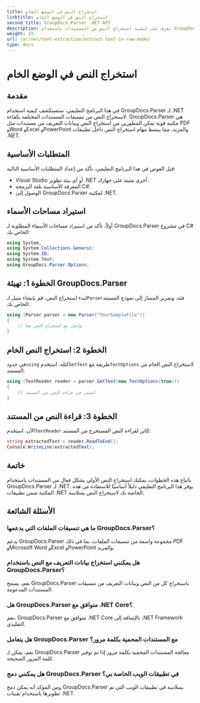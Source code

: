 ```yaml
---
title: استخراج النص في الوضع الخام
linktitle: استخراج النص في الوضع الخام
second_title: GroupDocs.Parser .NET API
description: تعرف على كيفية استخراج النص من المستندات باستخدام GroupDocs.Parser لـ .NET. استخراج نص سهل وفعال وسلس داخل تطبيقات .NET الخاصة بك.
weight: 19
url: /ar/net/text-extraction/extract-text-in-raw-mode/
type: docs
---
```

# استخراج النص في الوضع الخام

## مقدمة
في هذا البرنامج التعليمي، سنستكشف كيفية استخدام GroupDocs.Parser لـ .NET لاستخراج النص من تنسيقات المستندات المختلفة بكفاءة. GroupDocs.Parser هي مكتبة قوية تمكن المطورين من استخراج النص وبيانات التعريف من مستندات مثل PDF وWord وExcel وPowerPoint والمزيد، مما يبسط مهام استخراج النص داخل تطبيقات .NET.
## المتطلبات الأساسية
قبل الغوص في هذا البرنامج التعليمي، تأكد من إعداد المتطلبات الأساسية التالية:
- Visual Studio أو أي بيئة تطوير .NET أخرى مثبتة على جهازك.
- المعرفة الأساسية بلغة البرمجة C#.
- الوصول إلى GroupDocs.Parser لمكتبة .NET.

## استيراد مساحات الأسماء
أولاً، تأكد من استيراد مساحات الأسماء المطلوبة لـ GroupDocs.Parser في مشروع C# الخاص بك:
```csharp
using System;
using System.Collections.Generic;
using System.IO;
using System.Text;
using GroupDocs.Parser.Options;
```
## الخطوة 1: تهيئة GroupDocs.Parser
 لبدء استخراج النص، قم بإنشاء مثيل لـ`Parser`فئة، وتمرير المسار إلى نموذج المستند الخاص بك:
```csharp
using (Parser parser = new Parser("YourSampleFile"))
{
    // تواصل مع استخراج النص هنا
}
```
## الخطوة 2: استخراج النص الخام
 في حدود`using` كتلة، استخدم`GetText` طريقة مع`TextOptions` لاستخراج النص الخام من المستند:
```csharp
using (TextReader reader = parser.GetText(new TextOptions(true)))
{
    // استمر في قراءة النص من المستند
}
```
## الخطوة 3: قراءة النص من المستند
 الآن، استخدم`TextReader` كائن لقراءة النص المستخرج من المستند:
```csharp
string extractedText = reader.ReadToEnd();
Console.WriteLine(extractedText);
```

## خاتمة
باتباع هذه الخطوات، يمكنك استخراج النص الأولي بشكل فعال من المستندات باستخدام GroupDocs.Parser لـ .NET. يوفر هذا البرنامج التعليمي دليلاً أساسيًا للاستفادة من هذه المكتبة ضمن تطبيقات .NET الخاصة بك لاستخراج النص بسلاسة.

## الأسئلة الشائعة
### ما هي تنسيقات الملفات التي يدعمها GroupDocs.Parser؟
يدعم GroupDocs.Parser مجموعة واسعة من تنسيقات الملفات، بما في ذلك PDF وMicrosoft Word وExcel وPowerPoint والمزيد.
### هل يمكنني استخراج بيانات التعريف مع النص باستخدام GroupDocs.Parser؟
نعم، يسمح GroupDocs.Parser باستخراج كل من النص وبيانات التعريف من تنسيقات المستندات المدعومة.
### هل GroupDocs.Parser متوافق مع .NET Core؟
نعم، GroupDocs.Parser متوافق مع .NET Core بالإضافة إلى .NET Framework التقليدي.
### هل يتعامل GroupDocs.Parser مع المستندات المحمية بكلمة مرور؟
نعم، يمكن لـ GroupDocs.Parser معالجة المستندات المحمية بكلمة مرور إذا تم توفير كلمة المرور الصحيحة.
### هل يمكنني دمج GroupDocs.Parser في تطبيقات الويب الخاصة بي؟
ومن المؤكد أنه يمكن دمج GroupDocs.Parser بسلاسة في تطبيقات الويب التي تم تطويرها باستخدام تقنيات .NET.